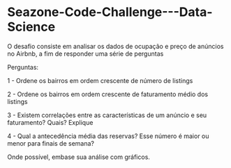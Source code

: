 # Seazone-Code-Challenge---Data-Science
O desafio consiste em analisar os dados de ocupação e preço de anúncios no Airbnb, a fim de responder uma série de perguntas

Perguntas:

1 - Ordene os bairros em ordem crescente de número de listings

2 - Ordene os bairros em ordem crescente de faturamento médio dos listings

3 - Existem correlações entre as características de um anúncio e seu faturamento?
Quais? Explique

4 - Qual a antecedência média das reservas?
Esse número é maior ou menor para finais de semana?

Onde possível, embase sua análise com gráficos.
